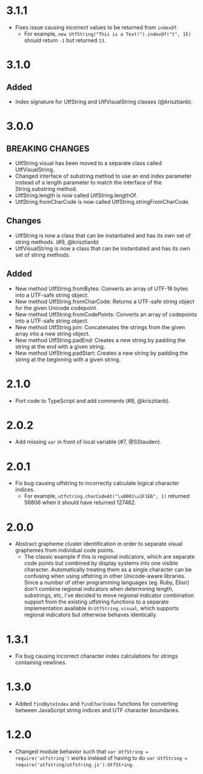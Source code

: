 # 3.1.1
* Fixes issue causing incorrect values to be returned from `indexOf`.
  - For example, `new UtfString("This is a Text!").indexOf("t", 15)` should return `-1` but returned `13`.

# 3.1.0
## Added
* Index signature for UtfString and UtfVisualString classes (@krisztianb).

# 3.0.0
## BREAKING CHANGES
* UtfString.visual has been moved to a separate class called UtfVisualString.
* Changed interface of substring method to use an end index parameter instead of a length parameter to match the interface of the String.substring method.
* UtfString.length is now called UtfString.lengthOf.
* UtfString.fromCharCode is now called UtfString.stringFromCharCode.

## Changes
* UtfString is now a class that can be instantiated and has its own set of string methods. (#9, @krisztianb)
* UtfVisualString is now a class that can be instantiated and has its own set of string methods.

## Added
* New method UtfString.fromBytes: Converts an array of UTF-16 bytes into a UTF-safe string object.
* New method UtfString.fromCharCode: Returns a UTF-safe string object for the given Unicode codepoint.
* New method UtfString.fromCodePoints: Converts an array of codepoints into a UTF-safe string object.
* New method UtfString.join: Concatenates the strings from the given array into a new string object.
* New method UtfString.padEnd: Creates a new string by padding the string at the end with a given string.
* New method UtfString.padStart: Creates a new string by padding the string at the beginning with a given string.

# 2.1.0
* Port code to TypeScript and add comments (#8, @krisztianb).

# 2.0.2
* Add missing `var` in front of local variable (#7, @SStauden).

# 2.0.1
* Fix bug causing utfstring to incorrectly calculate logical character indices.
  - For example, `utfstring.charCodeAt("\u0001\u1F1E6", 1)` returned 56806 when it should have returned 127462.

# 2.0.0
* Abstract grapheme cluster identification in order to separate visual graphemes from individual code points.
  - The classic example if this is regional indicators, which are separate code points but combined by display systems into one visible character. Automatically treating them as a single character can be confusing when using utfstring in other Unicode-aware libraries. Since a number of other programming languages (eg. Ruby, Elixir) don't combine regional indicators when determining length, substrings, etc, I've decided to move regional indicator combination support from the existing utfstring functions to a separate implementation available in `UtfString.visual`, which supports regional indicators but otherwise behaves identically.

# 1.3.1
* Fix bug causing incorrect character index calculations for strings containing newlines.

# 1.3.0
* Added `findByteIndex` and `findCharIndex` functions for converting between JavaScript string indices and UTF character boundaries.

# 1.2.0
* Changed module behavior such that `var UtfString = require('utfstring')` works instead of having to do `var UtfString = require('utfstring/utfstring.js').UtfString`.
